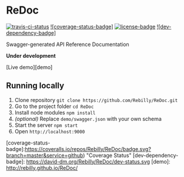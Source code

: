 # ReDoc
[![travis-ci-status]](https://travis-ci.org/Rebilly/ReDoc) [![coverage-status-badge]](https://coveralls.io/github/Rebilly/ReDoc?branch=master) [![license-badge]](https://github.com/Rebilly/ReDoc/blob/master/LICENSE) [![dev-dependency-badge]](https://david-dm.org/Rebilly/ReDoc#info=devDependencies)

Swagger-generated API Reference Documentation

**Under development**

[Live demo][demo]

## Running locally
1. Clone repository
`git clone https://github.com/Rebilly/ReDoc.git`
2. Go to the project folder
`cd ReDoc`
3. Install node modules
`npm install`
4. _(optional)_ Replace `demo/swagger.json` with your own schema
5. Start the server
`npm start`
6. Open `http://localhost:9000`


[travis-ci-status]: https://travis-ci.org/Rebilly/ReDoc.svg?branch=master "TravisCI Status"
[license-badge]: https://img.shields.io/github/license/rebilly/redoc.svg "Github license"
[coverage-status-badge]:https://coveralls.io/repos/Rebilly/ReDoc/badge.svg?branch=master&service=github) "Coverage Status"
[dev-dependency-badge]: https://david-dm.org/Rebilly/ReDoc/dev-status.svg
[demo]: http://rebilly.github.io/ReDoc/
